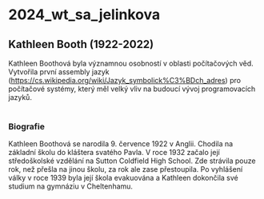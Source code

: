 # 2024_wt_sa_jelinkova
## Kathleen Booth (1922-2022)
Kathleen Boothová byla významnou osobností v oblasti počítačových věd. Vytvořila první assembly jazyk (https://cs.wikipedia.org/wiki/Jazyk_symbolick%C3%BDch_adres) pro počítačové systémy, který měl velký vliv na budoucí vývoj programovacích jazyků. <br> <br> 
### Biografie
Kathleen Boothová se narodila 9. července 1922 v Anglii. Chodila na základní školu do kláštera svatého Pavla. V roce 1932 začalo její středoškolské vzdělání na Sutton Coldfield High School. Zde strávila pouze rok, než přešla na jinou školu, za rok ale zase přestoupila. Po vyhlášení války v roce 1939 byla její škola evakuována a Kathleen dokončila své studium na gymnáziu v Cheltenhamu.
